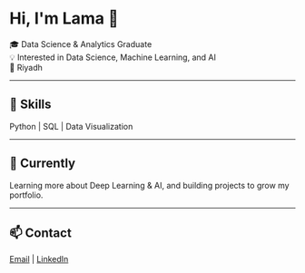 # Hi, I'm Lama 👋  

🎓 Data Science & Analytics Graduate  
💡 Interested in Data Science, Machine Learning, and AI  
📍 Riyadh  

---

## 🔧 Skills  
Python | SQL | Data Visualization  

---

## 🌱 Currently  
Learning more about Deep Learning & AI, and building projects to grow my portfolio.  

---

## 📫 Contact  
[Email](mailto:lama.alghannam.sa@gmail.com) | [LinkedIn](http://linkedin.com/in/lama-alghannam)  


